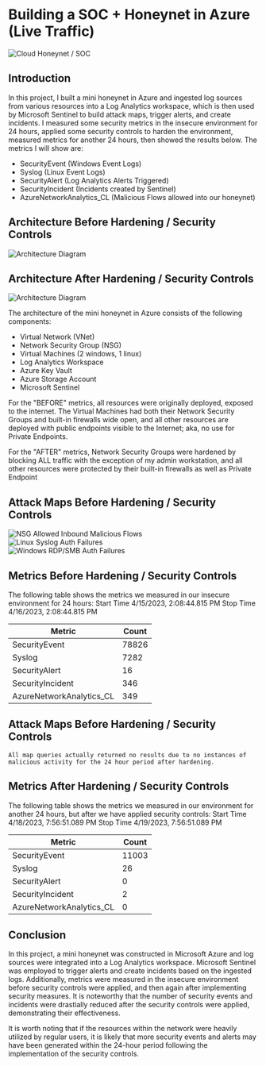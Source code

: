 
# Building a SOC + Honeynet in Azure (Live Traffic)
![Cloud Honeynet / SOC](https://i.imgur.com/ElGDKP6.jpg)

## Introduction

In this project, I built a mini honeynet in Azure and ingested log sources from various resources into a Log Analytics workspace, which is then used by Microsoft Sentinel to build attack maps, trigger alerts, and create incidents. I measured some security metrics in the insecure environment for 24 hours, applied some security controls to harden the environment, measured metrics for another 24 hours, then showed the results below. The metrics I will show are:

- SecurityEvent (Windows Event Logs)
- Syslog (Linux Event Logs)
- SecurityAlert (Log Analytics Alerts Triggered)
- SecurityIncident (Incidents created by Sentinel)
- AzureNetworkAnalytics_CL (Malicious Flows allowed into our honeynet)

## Architecture Before Hardening / Security Controls
![Architecture Diagram](https://i.imgur.com/aBDwnKb.jpg)

## Architecture After Hardening / Security Controls
![Architecture Diagram](https://i.imgur.com/YQNa9Pp.jpg)

The architecture of the mini honeynet in Azure consists of the following components:

- Virtual Network (VNet)
- Network Security Group (NSG)
- Virtual Machines (2 windows, 1 linux)
- Log Analytics Workspace
- Azure Key Vault
- Azure Storage Account
- Microsoft Sentinel

For the "BEFORE" metrics, all resources were originally deployed, exposed to the internet. The Virtual Machines had both their Network Security Groups and built-in firewalls wide open, and all other resources are deployed with public endpoints visible to the Internet; aka, no use for Private Endpoints.

For the "AFTER" metrics, Network Security Groups were hardened by blocking ALL traffic with the exception of my admin workstation, and all other resources were protected by their built-in firewalls as well as Private Endpoint

## Attack Maps Before Hardening / Security Controls
![NSG Allowed Inbound Malicious Flows](https://i.imgur.com/l0lf78l.jpeg)<br>
![Linux Syslog Auth Failures](https://i.imgur.com/NGxYgqT.jpg)<br>
![Windows RDP/SMB Auth Failures](https://i.imgur.com/dPb6Bf1.jpg)<br>

## Metrics Before Hardening / Security Controls

The following table shows the metrics we measured in our insecure environment for 24 hours:
Start Time 4/15/2023, 2:08:44.815 PM
Stop Time 4/16/2023, 2:08:44.815 PM

| Metric                   | Count
| ------------------------ | -----
| SecurityEvent            | 78826
| Syslog                   | 7282
| SecurityAlert            | 16
| SecurityIncident         | 346
| AzureNetworkAnalytics_CL | 349

## Attack Maps Before Hardening / Security Controls

```All map queries actually returned no results due to no instances of malicious activity for the 24 hour period after hardening.```

## Metrics After Hardening / Security Controls

The following table shows the metrics we measured in our environment for another 24 hours, but after we have applied security controls:
Start Time 4/18/2023, 7:56:51.089 PM
Stop Time	4/19/2023, 7:56:51.089 PM

| Metric                   | Count
| ------------------------ | -----
| SecurityEvent            | 11003
| Syslog                   | 26
| SecurityAlert            | 0
| SecurityIncident         | 2
| AzureNetworkAnalytics_CL | 0

## Conclusion

In this project, a mini honeynet was constructed in Microsoft Azure and log sources were integrated into a Log Analytics workspace. Microsoft Sentinel was employed to trigger alerts and create incidents based on the ingested logs. Additionally, metrics were measured in the insecure environment before security controls were applied, and then again after implementing security measures. It is noteworthy that the number of security events and incidents were drastially reduced after the security controls were applied, demonstrating their effectiveness.

It is worth noting that if the resources within the network were heavily utilized by regular users, it is likely that more security events and alerts may have been generated within the 24-hour period following the implementation of the security controls.
